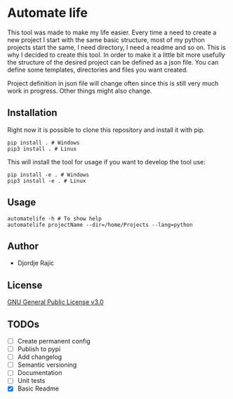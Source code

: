 # Automate life

This tool was made to make my life easier. Every time a need to create a new project I start with the same
basic structure, most of my python projects start the same, I need directory, I need a readme and so on. This 
is why I decided to create this tool. In order to make it a little bit more usefully the structure of the 
desired project can be defined as a json file. You can define some templates, directories and files you want created. 

Project definition in json file will change often since this is still very much work in progress. Other things might also
change. 

## Installation

Right now it is possible to clone this repository and install it with pip.

```shell script
pip install . # Windows
pip3 install . # Linux
```

This will install the tool for usage if you want to develop the tool use:

 ```shell script
pip install -e . # Windows
pip3 install -e . # Linux
```

## Usage
```shell script
automatelife -h # To show help
automatelife projectName --dir=/home/Projects --lang=python
```

## Author

* Djordje Rajic

## License
[GNU General Public License v3.0](LICENSE)


## TODOs

* [ ] Create permanent config
* [ ] Publish to pypi
* [ ] Add changelog
* [ ] Semantic versioning
* [ ] Documentation
* [ ] Unit tests
* [X] Basic Readme
